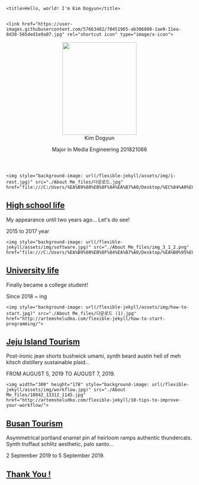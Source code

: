 <html lang="en"><head><meta http-equiv="Content-Type" content="text/html; charset=UTF-8">
	
	<title>Hello, world! I'm Kim Dogyun</title>

  
	<link href="https://user-images.githubusercontent.com/57663482/70451965-ab306880-1ae9-11ea-8d38-565ded1e9a07.jpg" rel="shortcut icon" type="image/x-icon">
</head>

<body>

  <div class="wrapper">
    <aside class="sidebar">
  <header>
    <div class="about">
      <div class="cover-author-image">
       <img width="200" height="250" class="img-main" src="https://user-images.githubusercontent.com/57663482/70452623-c8196b80-1aea-11ea-90d6-fc906eae6a95.jpg">
      </div>
      <div class="author-name">Kim Dogyun</div>
      <p>
Major in Media Engineering 201821066</p>
    </div>
  </header> <!-- End Header -->
   <!-- End Footer -->
</aside> <!-- End Sidebar -->
<div class="content-box clearfix">
  
<article class="post">
  
    <img style="background-image: url(/flexible-jekyll/assets/img/i-rest.jpg)" src="./About Me_files/다운로드.jpg" href="file:///C:/Users/%EA%B9%80%EB%8F%84%EA%B7%A0/Desktop/%EC%84%A0%EC%A0%95%EA%B3%A0.html">
  
  <div class="post-content">
    <h2 class="post-title"><a href="file:///C:/Users/%EA%B9%80%EB%8F%84%EA%B7%A0/Desktop/%EC%84%A0%EC%A0%95%EA%B3%A0.html">High school life</a></h2>
    <p>My appearance until two years ago... Let's do see!</p>
    <span class="post-date">
2015 to 2017 year</span>
    <span class="post-words"></span>
  </div>
</article>

<article class="post">
  
    <img style="background-image: url(/flexible-jekyll/assets/img/software.jpg)" src="./About Me_files/img_3_1_2.png" href="file:///C:/Users/%EA%B9%80%EB%8F%84%EA%B7%A0/Desktop/%EA%B0%95%EC%9B%90%EB%8C%80.html">
  
  <div class="post-content">
    <h2 class="post-title"><a href="file:///C:/Users/%EA%B9%80%EB%8F%84%EA%B7%A0/Desktop/%EA%B0%95%EC%9B%90%EB%8C%80.html">University life</a></h2>
    <p>
Finally became a college student!</p>
    <span class="post-date">Since 2018 ~ ing</span>
    <span class="post-words"></span>
  </div>
</article>

<article class="post">
  
    <img style="background-image: url(/flexible-jekyll/assets/img/how-to-start.jpg)" src="./About Me_files/다운로드 (1).jpg" href="http://artemsheludko.com/flexible-jekyll/how-to-start-programming/">
  
  <div class="post-content">
    <h2 class="post-title"><a href="file:///C:/Users/%EA%B9%80%EB%8F%84%EA%B7%A0/Desktop/%EC%A0%9C%EC%A3%BC%EB%8F%84.html">Jeju Island Tourism</a></h2>
    <p>Post-ironic jean shorts bushwick umami, synth beard austin hell of meh kitsch distillery sustainable plaid...</p>
    <span class="post-date">FROM AUGUST 5, 2019 TO AUGUST 7, 2019.</span>
    <span class="post-words"></span>
  </div>
</article>

<article class="post">
  
    <img width="300" height="178" style="background-image: url(/flexible-jekyll/assets/img/workflow.jpg)" src="./About Me_files/18042_13312_1145.jpg" href="http://artemsheludko.com/flexible-jekyll/10-tips-to-improve-your-workflow/">
  
  <div class="post-content">
    <h2 class="post-title"><a href="file:///C:/Users/%EA%B9%80%EB%8F%84%EA%B7%A0/Desktop/%EB%B6%80%EC%82%B0.html">
Busan Tourism</a></h2>
    <p>Asymmetrical portland enamel pin af heirloom ramps authentic thundercats. Synth truffaut schlitz aesthetic, palo santo...</p>
    <span class="post-date">2 September 2019 to 5 September 2019.</span>
    <span class="post-words"></span>
  </div>
</article>



<article class="post">
  
  
  <div class="post-content">
    <h2 class="post-title"><a href="file:///C:/Users/%EA%B9%80%EB%8F%84%EA%B7%A0/Desktop/Hello,%20world!%20I'm%20David%20Freeman.html">Thank You !</a></h2>
    <p></p>
    
    
  </div>
</article>


<div class="container">
  
</div>


</div>

  </div>
</body></html>
